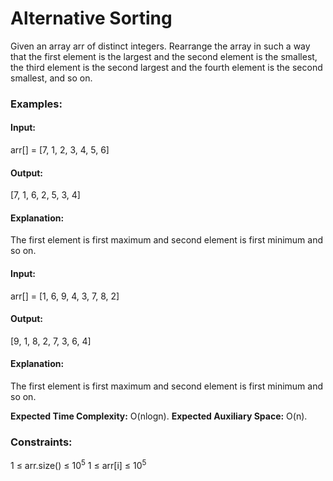 # Alternative Sorting
Given an array arr of distinct integers. Rearrange the array in such a way that the first element is the largest and the second element is the smallest, the third element is the second largest and the fourth element is the second smallest, and so on.

### Examples:
#### Input: 
arr[] = [7, 1, 2, 3, 4, 5, 6]
#### Output: 
[7, 1, 6, 2, 5, 3, 4]
#### Explanation: 
The first element is first maximum and second element is first minimum and so on.

#### Input:
arr[] = [1, 6, 9, 4, 3, 7, 8, 2]
#### Output: 
[9, 1, 8, 2, 7, 3, 6, 4]
#### Explanation:
The first element is first maximum and second element is first minimum and so on.

**Expected Time Complexity:** O(nlogn).
**Expected Auxiliary Space:** O(n).

### Constraints:
1 ≤ arr.size() ≤ $`10^5`$
1 ≤ arr[i] ≤ $`10^5`$

